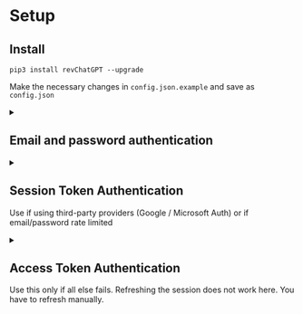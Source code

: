 # Setup
## Install
`pip3 install revChatGPT --upgrade`

Make the necessary changes in `config.json.example` and save as `config.json`

<details>
<summary>

## Email and password authentication
</summary>

```json
{
    "email": "<YOUR_EMAIL>",
    "password": "<YOUR_PASSWORD>"
}
```
Save this in `config.json` in current working directory

</details>

<details>
<summary>

## Session Token Authentication 
Use if using third-party providers (Google / Microsoft Auth) or if email/password rate limited
</summary>

Go to https://chat.openai.com/chat and log in or sign up

1. Open console with `F12`
2. Open `Application` tab > Cookies
![image](https://user-images.githubusercontent.com/36258159/205494773-32ef651a-994d-435a-9f76-a26699935dac.png)
3. Copy the value for `__Secure-next-auth.session-token` and paste it into `config.json.example` under `session_token`. You do not need to fill out `Authorization`
![image](https://user-images.githubusercontent.com/36258159/205495076-664a8113-eda5-4d1e-84d3-6fad3614cfd8.png)
4. Save the modified file to `config.json` (In the current working directory)

```json
{
    "session_token": "<YOUR_TOKEN>",
}
```
Do not put email/password as that overrides tokens

</details>

<details>
<summary>

## Access Token Authentication
Use this only if all else fails. Refreshing the session does not work here. You have to refresh manually.
</summary>

1. Log in to https://chat.openai.com/
2. Go to https://chat.openai.com/api/auth/session 
3. Copy the `accessToken`
4. Replace the <accessToken> with the accessToken value using the below format
```json
{
	"Authorization":"<accessToken>"
}
```
5. Save to `config.json`

</details>
